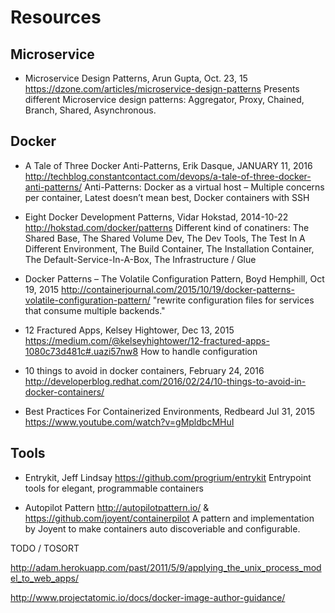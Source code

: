 # Resources


## Microservice

* Microservice Design Patterns, Arun Gupta, Oct. 23, 15
  https://dzone.com/articles/microservice-design-patterns
  Presents different Microservice design patterns: Aggregator, Proxy, Chained, Branch, Shared, Asynchronous. 


## Docker

* A Tale of Three Docker Anti-Patterns, Erik Dasque, JANUARY 11, 2016
  http://techblog.constantcontact.com/devops/a-tale-of-three-docker-anti-patterns/
  Anti-Patterns: Docker as a virtual host  – Multiple concerns per container, Latest doesn’t mean best, Docker containers with SSH

* Eight Docker Development Patterns, Vidar Hokstad, 2014-10-22
  http://hokstad.com/docker/patterns
  Different kind of conatiners: The Shared Base, The Shared Volume Dev, The Dev Tools, The Test In A Different Environment, The Build Container, The Installation Container, The Default-Service-In-A-Box,  The Infrastructure / Glue

* Docker Patterns – The Volatile Configuration Pattern, Boyd Hemphill, Oct 19, 2015 
  http://containerjournal.com/2015/10/19/docker-patterns-volatile-configuration-pattern/
  "rewrite configuration files for services that consume multiple backends."

* 12 Fractured Apps, Kelsey Hightower, Dec 13, 2015
  https://medium.com/@kelseyhightower/12-fractured-apps-1080c73d481c#.uazi57nw8
  How to handle configuration

* 10 things to avoid in docker containers, February 24, 2016
  http://developerblog.redhat.com/2016/02/24/10-things-to-avoid-in-docker-containers/

* Best Practices For Containerized Environments, Redbeard Jul 31, 2015
  https://www.youtube.com/watch?v=gMpldbcMHuI


## Tools

* Entrykit, Jeff Lindsay
  https://github.com/progrium/entrykit
  Entrypoint tools for elegant, programmable containers

* Autopilot Pattern
  http://autopilotpattern.io/ & https://github.com/joyent/containerpilot
  A pattern and implementation by Joyent to make containers auto discoveriable and configurable.


TODO / TOSORT

http://adam.herokuapp.com/past/2011/5/9/applying_the_unix_process_model_to_web_apps/

http://www.projectatomic.io/docs/docker-image-author-guidance/
